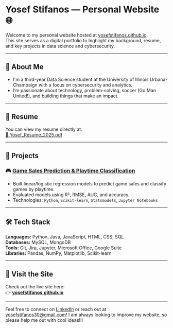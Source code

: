 # Yosef Stifanos — Personal Website 🌐

Welcome to my personal website hosted at [yosefstifanos.github.io](https://yosefstifanos.github.io).  
This site serves as a digital portfolio to highlight my background, resume, and key projects in data science and cybersecurity.

---

## 🧠 About Me

- I'm a third-year Data Science student at the University of Illinois Urbana-Champaign with a focus on cybersecurity and analytics.  
- I’m passionate about technology, problem-solving, soccer (Go Man United!), and building things that make an impact.

---

## 📄 Resume

You can view my resume directly at:  
[📎 Yosef_Resume_2025.pdf](https://yosefstifanos.github.io/Yosef_Resume_2025.pdf)

---

## 🔬 Projects

### 🎮 [Game Sales Prediction & Playtime Classification](https://github.com/yosefstifanos/final_project)
- Built linear/logistic regression models to predict game sales and classify games by playtime.
- Evaluated models using R², RMSE, AUC, and accuracy.
- Technologies: `Python`, `Scikit-learn`, `Statsmodels`, `Jupyter Notebooks`

---

## 🛠️ Tech Stack

**Languages:** Python, Java, JavaScript, HTML, CSS, SQL  
**Databases:** MySQL, MongoDB  
**Tools:** Git, Jira, Jupyter, Microsoft Office, Google Suite  
**Libraries:** Pandas, NumPy, Matplotlib, Scikit-learn

---

## 🚀 Visit the Site

Check out the live site here:  
👉 **[yosefstifanos.github.io](https://yosefstifanos.github.io)**

---

Feel free to connect on [LinkedIn](https://www.linkedin.com/in/yosefstifanos) or reach out at yosefstifanos30@gmail.com! I am always looking to improve my website, so please help me out with cool ideas!!!
